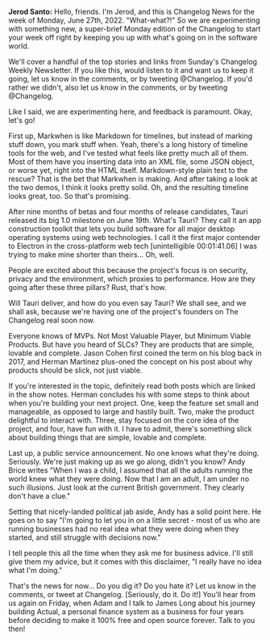 **Jerod Santo:** Hello, friends. I'm Jerod, and this is Changelog News for the week of Monday, June 27th, 2022. "What-what?!" So we are experimenting with something new, a super-brief Monday edition of the Changelog to start your week off right by keeping you up with what's going on in the software world.

We'll cover a handful of the top stories and links from Sunday's Changelog Weekly Newsletter. If you like this, would listen to it and want us to keep it going, let us know in the comments, or by tweeting @Changelog. If you'd rather we didn't, also let us know in the comments, or by tweeting @Changelog.

Like I said, we are experimenting here, and feedback is paramount. Okay, let's go!

First up, Markwhen is like Markdown for timelines, but instead of marking stuff down, you mark stuff when. Yeah, there's a long history of timeline tools for the web, and I've tested what feels like pretty much all of them. Most of them have you inserting data into an XML file, some JSON object, or worse yet, right into the HTML itself. Markdown-style plain text to the rescue? That is the bet that Markwhen is making. And after taking a look at the two demos, I think it looks pretty solid. Oh, and the resulting timeline looks great, too. So that's promising.

After nine months of betas and four months of release candidates, Tauri released its big 1.0 milestone on June 19th. What's Tauri? They call it an app construction toolkit that lets you build software for all major desktop operating systems using web technologies. I call it the first major contender to Electron in the cross-platform web tech \[unintelligible 00:01:41.06\] I was trying to make mine shorter than theirs... Oh, well.

People are excited about this because the project's focus is on security, privacy and the environment, which proxies to performance. How are they going after these three pillars? Rust, that's how.

Will Tauri deliver, and how do you even say Tauri? We shall see, and we shall ask, because we're having one of the project's founders on The Changelog real soon now.

Everyone knows of MVPs. Not Most Valuable Player, but Minimum Viable Products. But have you heard of SLCs? They are products that are simple, lovable and complete. Jason Cohen first coined the term on his blog back in 2017, and Herman Martinez plus-oned the concept on his post about why products should be slick, not just viable.

If you're interested in the topic, definitely read both posts which are linked in the show notes. Herman concludes his with some steps to think about when you're building your next project. One, keep the feature set small and manageable, as opposed to large and hastily built. Two, make the product delightful to interact with. Three, stay focused on the core idea of the project, and four, have fun with it. I have to admit, there's something slick about building things that are simple, lovable and complete.

Last up, a public service announcement. No one knows what they're doing. Seriously. We're just making up as we go along, didn't you know? Andy Brice writes "When I was a child, I assumed that all the adults running the world knew what they were doing. Now that I am an adult, I am under no such illusions. Just look at the current British government. They clearly don't have a clue."

Setting that nicely-landed political jab aside, Andy has a solid point here. He goes on to say "I'm going to let you in on a little secret - most of us who are running businesses had no real idea what they were doing when they started, and still struggle with decisions now."

I tell people this all the time when they ask me for business advice. I'll still give them my advice, but it comes with this disclaimer, "I really have no idea what I'm doing."

That's the news for now... Do you dig it? Do you hate it? Let us know in the comments, or tweet at Changelog. \[Seriously, do it. Do it!\] You'll hear from us again on Friday, when Adam and I talk to James Long about his journey building Actual, a personal finance system as a business for four years before deciding to make it 100% free and open source forever. Talk to you then!

